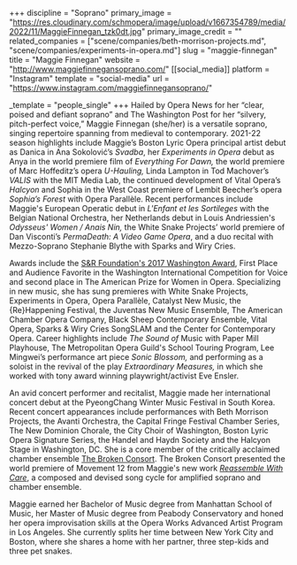 +++
discipline = "Soprano"
primary_image = "https://res.cloudinary.com/schmopera/image/upload/v1667354789/media/2022/11/MaggieFinnegan_tzk0dt.jpg"
primary_image_credit = ""
related_companies = ["scene/companies/beth-morrison-projects.md", "scene/companies/experiments-in-opera.md"]
slug = "maggie-finnegan"
title = "Maggie Finnegan"
website = "http://www.maggiefinnegansoprano.com/"
[[social_media]]
platform = "Instagram"
template = "social-media"
url = "https://www.instagram.com/maggiefinnegansoprano/"

_template = "people_single"
+++
Hailed by Opera News for her “clear, poised and defiant soprano” and The Washington Post for her “silvery, pitch-perfect voice,” Maggie Finnegan (she/her) is a versatile soprano, singing repertoire spanning from medieval to contemporary. 2021-22 season highlights include Maggie’s Boston Lyric Opera principal artist debut as Danica in Ana Sokolović’s _Svadba_, her _Experiments in Opera_ debut as Anya in the world premiere film of _Everything For Dawn,_ the world premiere of Marc Hoffeditz’s opera _U-Hauling,_ Linda Lampton in Tod Machover’s _VALIS_ with the MIT Media Lab, the continued development of Vital Opera’s _Halcyon_ and Sophia in the West Coast premiere of Lembit Beecher’s opera _Sophia’s Forest_ with Opera Parallèle. Recent performances include Maggie's European Operatic debut in _L'Enfant et les Sortileges_ with the Belgian National Orchestra, her Netherlands debut in Louis Andriessien's _Odysseus' Women / Anais Nin,_ the White Snake Projects’ world premiere of Dan Visconti’s _PermaDeath: A Video Game Opera_, and a duo recital with Mezzo-Soprano Stephanie Blythe with Sparks and Wiry Cries.

Awards include the [S&R Foundation's 2017 Washington Award](http://sandrfoundation.org/programs/awards/winners/list/8/2016), First Place and Audience Favorite in the Washington International Competition for Voice and second place in The American Prize for Women in Opera. Specializing in new music, she has sung premieres with White Snake Projects, Experiments in Opera, Opera Parallèle, Catalyst New Music, the {Re}Happening Festival, the Juventas New Music Ensemble, The American Chamber Opera Company, Black Sheep Contemporary Ensemble, Vital Opera, Sparks & Wiry Cries SongSLAM and the Center for Contemporary Opera. Career highlights include _The Sound of_ Music with Paper Mill Playhouse, The Metropolitan Opera Guild's School Touring Program, Lee Mingwei’s performance art piece _Sonic Blossom,_ and performing as a soloist in the revival of the play _Extraordinary Measures,_ in which she worked with tony award winning playwright/activist Eve Ensler.

An avid concert performer and recitalist, Maggie made her international concert debut at the PyeongChang Winter Music Festival in South Korea. Recent concert appearances include performances with Beth Morrison Projects, the Avanti Orchestra, the Capital Fringe Festival Chamber Series, The New Dominion Chorale, the City Choir of Washington, Boston Lyric Opera Signature Series, the Handel and Haydn Society and the Halcyon Stage in Washington, DC. She is a core member of the critically acclaimed chamber ensemble [The Broken Consort](https://www.thebrokenconsort.com/). The Broken Consort presented the world premiere of Movement 12 from Maggie's new work [_Reassemble With Care_](https://www.reassemblewithcare.com/), a composed and devised song cycle for amplified soprano and chamber ensemble.

Maggie earned her Bachelor of Music degree from Manhattan School of Music, her Master of Music degree from Peabody Conservatory and honed her opera improvisation skills at the Opera Works Advanced Artist Program in Los Angeles. She currently splits her time between New York City and Boston, where she shares a home with her partner, three step-kids and three pet snakes.